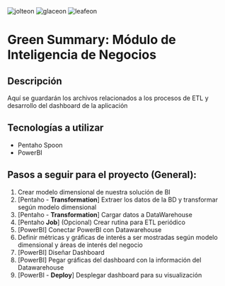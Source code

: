 <div>
  <img src="https://raw.githubusercontent.com/PokeAPI/sprites/master/sprites/pokemon/135.png" alt="jolteon"/>
  <img src="https://raw.githubusercontent.com/PokeAPI/sprites/master/sprites/pokemon/471.png" alt="glaceon"/>
  <img src="https://raw.githubusercontent.com/PokeAPI/sprites/master/sprites/pokemon/470.png" alt="leafeon"/>
</div>

# Green Summary: Módulo de Inteligencia de Negocios 

## Descripción
Aquí se guardarán los archivos relacionados a los procesos de ETL y desarrollo del dashboard de la aplicación

## Tecnologías a utilizar
- Pentaho Spoon
- PowerBI

## Pasos a seguir para el proyecto (General):

1. Crear modelo dimensional de nuestra solución de BI
1. [Pentaho - **Transformation**] Extraer los datos de la BD y transformar según modelo dimensional
1. [Pentaho - **Transformation**] Cargar datos a DataWarehouse
1. [Pentaho **Job**] (Opcional) Crear rutina para ETL periódico 
1. [PowerBI] Conectar PowerBI con Datawarehouse
1. Definir métricas y gráficas de interés a ser mostradas según modelo dimensional y áreas de interés del negocio
1. [PowerBI] Diseñar Dashboard
1. [PowerBI] Pegar gráficas del dashboard con la información del Datawarehouse
1. [PowerBI - **Deploy**] Desplegar dashboard para su visualización
